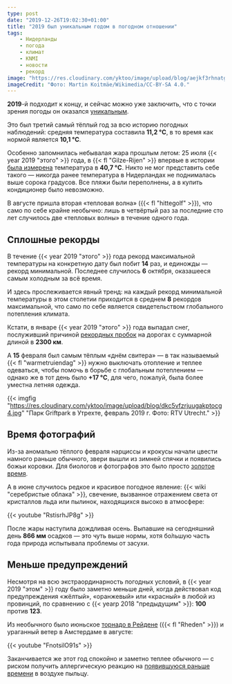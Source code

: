 ```yaml
---
type: post
date: "2019-12-26T19:02:30+01:00"
title: "2019 был уникальным годом в погодном отношении"
tags:
    - Нидерланды
    - погода
    - климат
    - KNMI
    - новости
    - рекорд
image: "https://res.cloudinary.com/yktoo/image/upload/blog/aejkf3rhnatgm9gennw9.jpg"
imageCredit: "Фото: Martin Koitmäe/Wikimedia/CC-BY-SA 4.0."
---
```


**2019**-й подходит к концу, и сейчас можно уже заключить, что с точки зрения погоды он оказался [уникальным](https://nos.nl/artikel/2316293-hitterecords-lichtende-nachtwolken-en-tornado-s-2019-was-uniek-weerjaar.html).

Это был третий самый тёплый год за всю историю погодных наблюдений: средняя температура составила **11,2 °C**, в то время как нормой является **10,1 °C**.

<!--more-->

Особенно запомнилась небывалая жара прошлым летом: 25 июля {{< year 2019 "этого" >}} года, в {{< fl "Gilze-Rijen" >}} впервые в истории [была измерена](0349) температура в **40,7 °C**. Никто не мог представить себе такого — никогда ранее температура в Нидерландах не поднималась выше сорока градусов. Все пляжи были переполнены, а в купить кондиционер было невозможно.

В августе пришла вторая «тепловая волна» ({{< fl "hittegolf" >}}), что само по себе крайне необычно: лишь в четвёртый раз за последние сто лет случилось две «тепловых волны» в течение одного года.

## Сплошные рекорды

В течение {{< year 2019 "этого" >}} года рекорд максимальной температуры на конкретную дату был побит **14** раз, и единожды — рекорд минимальной. Последнее случилось **6** октября, оказашееся самым холодным за всё время.

И здесь прослеживается явный тренд: на каждый рекорд минимальной температуры в этом столетии приходится в среднем **8** рекордов максимальной, что само по себе является свидетельством глобального потепления климата.

Кстати, в январе {{< year 2019 "этого" >}} года выпадал снег, послуживший причиной [рекордных пробок](https://nos.nl/artikel/2268609-opnieuw-glad-op-wegen-normale-ochtendspits-op-het-spoor.html) на дорогах с суммарной длиной в **2300 км**.

А **15** февраля был самым тёплым «днём свитера» — в так называемый {{< fl "warmetruiendag" >}} нужно выключать отопление и теплее одеваться, чтобы помочь в борьбе с глобальным потеплением — однако же в тот день было **+17 °C**, для чего, пожалуй, была более уместна летняя одежда.

{{< imgfig "https://res.cloudinary.com/yktoo/image/upload/blog/dkc5vfzrjuugakptocg4.jpg" "Парк Griftpark в Утрехте, февраль 2019 г. Фото: RTV Utrecht." >}}

## Время фотографий

Из-за аномально тёплого февраля нарциссы и крокусы начали цвести намного раньше обычного, звери вышли из зимней спячки и появились божьи коровки. Для биологов и фотографов это было просто [золотое время](https://nos.nl/artikel/2273612-het-is-abnormaal-warm-en-dat-zijn-gouden-tijden-voor-arnold-en-anderen.html).

А в июне случилось редкое и красивое погодное явление: {{< wiki "серебристые облака" >}}, свечение, вызванное отражением света от кристаллов льда или пылинок, находящихся высоко в атмосфере:

{{< youtube "RstisrhJP8g" >}}

После жары наступила дождливая осень. Выпавшие на сегодняшний день **866 мм** осадков — это чуть выше нормы, хотя бо́льшую часть года природа испытывала проблемы от засухи.

## Меньше предупреждений

Несмотря на всю экстраординарность погодных условий, в {{< year 2019 "этом" >}} году было заметно меньше дней, когда действовал код предупреждения «жёлтый», «оранжевый» или «красный» в любой из провинций, по сравнению с {{< yearp 2018 "предыдущим" >}}: **100** против **123**.

Из необычного было июньское [торнадо в Рейдене](https://www.youtube.com/watch?v=CMIt11RO0JQ) ({{< fl "Rheden" >}}) и ураганный ветер в Амстердаме в августе:

{{< youtube "FnotsilO91s" >}}

Заканчивается же этот год спокойно и заметно теплее обычного — с риском получить аллергическую реакцию на [появившуюся раньше времени](0515) в воздухе пыльцу.
